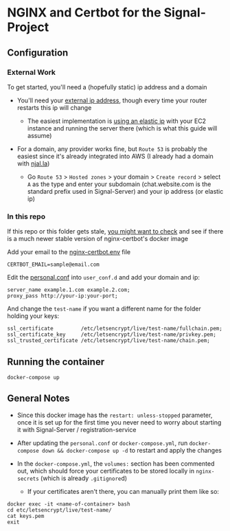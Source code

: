 # NGINX and Certbot for the Signal-Project

## Configuration

### External Work

To get started, you'll need a (hopefully static) ip address and a domain

- You'll need your [external ip address](https://wtfismyip.com/), though every time your router restarts this ip will change

  - The easiest implementation is [using an elastic ip](https://github.com/JJTofflemire/Signal-Server/blob/main/docs/signal-server-configuration.md#aws-ec2) with your EC2 instance and running the server there (which is what this guide will assume)

- For a domain, any provider works fine, but `Route 53` is probably the easiest since it's already integrated into AWS (I already had a domain with [njal.la](https://njal.la))

  - Go `Route 53` > `Hosted zones` > your domain > `Create record` > select `A` as the type and enter your subdomain (chat.website.com is the standard prefix used in Signal-Server) and your ip address (or elastic ip)

### In this repo

If this repo or this folder gets stale, [you might want to check](https://github.com/JonasAlfredsson/docker-nginx-certbot/blob/master/docs/dockerhub_tags.md) and see if there is a much newer stable version of nginx-certbot's docker image

Add your email to the [nginx-certbot.env](nginx-certbot.env) file

```
CERTBOT_EMAIL=sample@email.com
```

Edit the [personal.conf](user_conf.d/personal.conf) into `user_conf.d` and add your domain and ip:

```
server_name example.1.com example.2.com;
proxy_pass http://your-ip:your-port;
```

And change the `test-name` if you want a different name for the folder holding your keys:

```
ssl_certificate         /etc/letsencrypt/live/test-name/fullchain.pem;
ssl_certificate_key     /etc/letsencrypt/live/test-name/privkey.pem;
ssl_trusted_certificate /etc/letsencrypt/live/test-name/chain.pem;
```

## Running the container

`docker-compose up`

## General Notes

- Since this docker image has the `restart: unless-stopped` parameter, once it is set up for the first time you never need to worry about starting it with Signal-Server / registration-service

- After updating the `personal.conf` or `docker-compose.yml`, run `docker-compose down && docker-compose up -d` to restart and apply the changes

- In the `docker-compose.yml`, the `volumes:` section has been commented out, which should force your certificates to be stored locally in `nginx-secrets` (which is already `.gitignore`d)

  - If your certificates aren't there, you can manually print them like so:

```
docker exec -it <name-of-container> bash
cd etc/letsencrypt/live/test-name/
cat keys.pem
exit
```